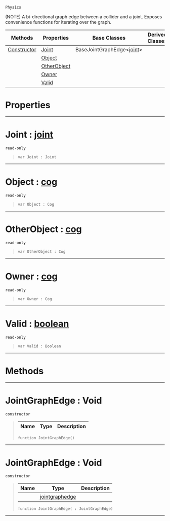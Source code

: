 `Physics`

(NOTE) A bi-directional graph edge between a collider and a joint. Exposes convenience functions for iterating over the graph.

|Methods|Properties|Base Classes|Derived Classes|
|---|---|---|---|
|[ Constructor](https://github.com/PlasmaEngine/PlasmaDocs/tree/master/docs/C%2B%2B/code_reference/class_reference/jointgraphedge.markdown#jointgraphedge-void)|[ Joint](https://github.com/PlasmaEngine/PlasmaDocs/tree/master/docs/C%2B%2B/code_reference/class_reference/jointgraphedge.markdown#joint-plasma-engine-docume)|BaseJointGraphEdge<[joint](https://github.com/PlasmaEngine/PlasmaDocs/tree/master/docs/C%2B%2B/code_reference/class_reference/joint.markdown)>| |
| |[ Object](https://github.com/PlasmaEngine/PlasmaDocs/tree/master/docs/C%2B%2B/code_reference/class_reference/jointgraphedge.markdown#object-plasma-engine-docum)| | |
| |[ OtherObject](https://github.com/PlasmaEngine/PlasmaDocs/tree/master/docs/C%2B%2B/code_reference/class_reference/jointgraphedge.markdown#otherobject-plasma-engine)| | |
| |[ Owner](https://github.com/PlasmaEngine/PlasmaDocs/tree/master/docs/C%2B%2B/code_reference/class_reference/jointgraphedge.markdown#owner-plasma-engine-docume)| | |
| |[ Valid](https://github.com/PlasmaEngine/PlasmaDocs/tree/master/docs/C%2B%2B/code_reference/class_reference/jointgraphedge.markdown#valid-plasma-engine-docume)| | |


 #  Properties


---  
 #  Joint : [joint](https://github.com/PlasmaEngine/PlasmaDocs/tree/master/docs/C%2B%2B/code_reference/class_reference/joint.markdown)

 `read-only`

> 
> ``` lang=cpp, name=Lightning
> var Joint : Joint


---  
 #  Object : [cog](https://github.com/PlasmaEngine/PlasmaDocs/tree/master/docs/C%2B%2B/code_reference/class_reference/cog.markdown)

 `read-only`

> 
> ``` lang=cpp, name=Lightning
> var Object : Cog


---  
 #  OtherObject : [cog](https://github.com/PlasmaEngine/PlasmaDocs/tree/master/docs/C%2B%2B/code_reference/class_reference/cog.markdown)

 `read-only`

> 
> ``` lang=cpp, name=Lightning
> var OtherObject : Cog


---  
 #  Owner : [cog](https://github.com/PlasmaEngine/PlasmaDocs/tree/master/docs/C%2B%2B/code_reference/class_reference/cog.markdown)

 `read-only`

> 
> ``` lang=cpp, name=Lightning
> var Owner : Cog


---  
 #  Valid : [boolean](https://github.com/PlasmaEngine/PlasmaDocs/tree/master/docs/C%2B%2B/code_reference/lightning_base_types/boolean.markdown)

 `read-only`

> 
> ``` lang=cpp, name=Lightning
> var Valid : Boolean


---  
 #  Methods


---  
 #  JointGraphEdge : Void

 `constructor`

> 
> |Name|Type|Description|
> |---|---|---|
> ``` lang=cpp, name=Lightning
> function JointGraphEdge()
> ``` 


---  
 #  JointGraphEdge : Void

 `constructor`

> 
> |Name|Type|Description|
> |---|---|---|
> ||[jointgraphedge](https://github.com/PlasmaEngine/PlasmaDocs/tree/master/docs/C%2B%2B/code_reference/class_reference/jointgraphedge.markdown)| |
> ``` lang=cpp, name=Lightning
> function JointGraphEdge( : JointGraphEdge)
> ``` 


---  
 

 